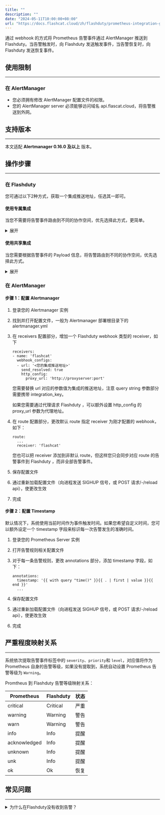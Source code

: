 ```yaml
---
title: ""
description: ""
date: "2024-05-11T10:00:00+08:00"
url: "https://docs.flashcat.cloud/zh/flashduty/prometheus-integration-guide"
---
```


通过 webhook 的方式将 Prometheus 告警事件通过 AlertManager 推送到 Flashduty。当告警触发时，向 Flashduty 发送触发事件，当告警恢复时，向 Flashduty 发送恢复事件。


## 使用限制
---

### 在 AlertManager

- 您必须拥有修改 AlertManager 配置文件的权限。
- 您的 AlertManager server 必须能够访问域名 api.flascat.cloud，将告警推送到外网。

## 支持版本
---

本文适配 **Alertmanager 0.16.0 及以上** 版本。

## 操作步骤
---

### 在 Flashduty

您可通过以下2种方式，获取一个集成推送地址，任选其一即可。

#### 使用专属集成

当您不需要将告警事件路由到不同的协作空间，优先选择此方式，更简单。

<details>
  <summary>展开</summary>
  
  1. 进入 Flashduty 控制台，选择 **协作空间**，进入某个空间的详情页面
  2. 选择 **集成数据** tab，点击 **添加一个集成**，进入添加集成页面
  3. 选择 **Prometheus** 集成，点击 **保存**，生成卡片。
  4. 点击生成的卡片，可以查看到 **推送地址**，复制备用，完成。
    
</details>

#### 使用共享集成

当您需要根据告警事件的 Payload 信息，将告警路由到不同的协作空间，优先选择此方式。

<details>
  <summary>展开</summary>
  
  1. 进入 Flashduty 控制台，选择 **集成中心=>告警事件**，进入集成选择页面。
  2. 选择 ** Prometheus** 集成：
        - **集成名称**：为当前集成定义一个名称。
  3. 点击 **保存** 后，复制当前页面的新生成的 **推送地址** 备用。
  4. 点击 **创建路由**，为集成配置路由规则。您可以按条件匹配不同的告警到不同的协作空间，也可以直接设置默认协作空间作为兜底，后续再按需调整。
  5. 完成。
    
</details>

### 在 AlertManager

#### 步骤 1：配置 Alertmanager

<div class="md-block">

1. 登录您的 Alertmanager 实例
2. 找到并打开配置文件，一般为 Alertmanager 部署根目录下的 alertmanager.yml
3. 在 receivers 配置部分，增加一个 Flashduty  webhook 类型的 receiver，如下

   ```receiver config
   receivers:
   - name: 'flashcat'
     webhook_configs:
     - url: '<您的集成推送地址>'
       send_resolved: true
       http_config:
         proxy_url: 'http://proxyserver:port'
   ```

   您需要替换 url 对应的参数值为集成的推送地址，注意 query string 参数部分需要携带 integration_key。

   如果您需要通过代理请求 Flashduty ，可以额外设置 http_config 的 proxy_url 参数为代理地址。

4. 在 route 配置部分，更改默认 route 指定 receiver 为刚才配置的 webhook，如下：

   ```route config
   route:
     ...
     receiver: 'flashcat'
   ```

   您也可以把 receiver 添加到非默认 route，但这样您只会同步对应 route 的告警事件到 Flashduty ，而非全部告警事件。

5. 保存配置文件
6. 通过重新加载配置文件（向进程发送 SIGHUP 信号，或 POST 请求/-/reload api），使更改生效
7. 完成

</div>

#### 步骤 2：配置 Timestamp

默认情况下，系统使用当前时间作为事件触发时间。如果您希望自定义时间，您可以额外设定一个 timestamp 字段来标识每一次告警发生的准确时间。

<div class="md-block">

1. 登录您的 Prometheus Server 实例
2. 打开告警规则相关配置文件
3. 对于每一条告警规则，更改 annotations 部分，添加 timestamp 字段，如下：

   ```
   annotations:
     timestamp: '{{ with query "time()" }}{{ . | first | value }}{{ end }}'
     ...
   ```

4. 保存配置文件
5. 通过重新加载配置文件（向进程发送 SIGHUP 信号，或 POST 请求/-/reload api），使更改生效
6. 完成

</div>

## 严重程度映射关系
---

系统依次提取告警事件标签中的 `severity`、`priority`和 `level`，对应值将作为 Prometheus 自身的告警等级，如果没有提取到，系统自动设置 Prometheus 告警等级为 `Warning`。

Promtheus 到 Flashduty 告警等级映射关系：

| Prometheus   |  Flashduty  | 状态 |
| ------------ | -------- | ---- |
| critical     | Critical | 严重 |
| warning      | Warning  | 警告 |
| warn         | Warning  | 警告 |
| info         | Info     | 提醒 |
| acknowledged | Info     | 提醒 |
| unknown      | Info     | 提醒 |
| unk          | Info     | 提醒 |
| ok           | Ok       | 恢复 |

## 常见问题
---

<details>
  <summary>为什么在Flashduty没有收到告警？</summary>

  #### 在 Flashduty
  
  1. 查看集成是否展示了 **最新事件时间**？如果没有，代表Flashduty没有收到推送，直接优先排查 AlertManager 部分。
  2. 如果您使用的是 **共享集成**，优先确认您是否配置了 **路由规则**。不设置路由规则，系统会直接拒绝新的推送，因为没有协作空间可以承接您的告警。这种情况下，直接配置路由规则到您期望的空间即可。

  #### 在 AlertManager

  1. 首先确认 AlertManager 测是否产生了新的告警。如没有产生新告警，请继续等待新告警触发后重新验证。
  2. 打开 AlertManager 配置文件，如果您设置了子路由，请确保您的路由设置正确（比如前边的路由设置了 continue，AlertManager 会跳过匹配后续子路由。我们推荐您永远仅设置一个默认路由到 Flashduty）。同时验证，目标回调地址是否和集成推送地址完全匹配。如果不匹配，请修改 **告警规则**后重新验证。
  3. 如果匹配，请继续确认 AlertManager 实例可以访问外网 api.flashcat.cloud 域名。如果不可以，您首先需要为其开通外网，或单独针对 Flashduty 的域名开通外网访问。
  4. 如果网络无问题，您需要继续排查 AlertManager，查找是否存在相关的错误日志。


  如果以上步骤执行之后，仍然没有查询到问题根因，请直接联系我们。
    
</details>



